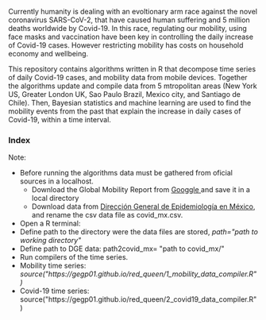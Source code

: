 Currently humanity is dealing with an evoltionary arm race against the novel coronavirus SARS-CoV-2, that have caused human suffering and 5 million deaths worldwide by Covid-19. In this race, regulating our mobility, using face masks and vaccination have been key in controlling the daily increase of Covid-19 cases. However restricting mobility has costs on household economy and wellbeing. 

This repository contains algorithms written in R that decompose time series of daily Covid-19 cases, and mobility data from mobile devices. Together the algorithms update and compile data from 5 mtropolitan areas (New York US, Greater London UK, Sao Paulo Brazil, Mexico city, and Santiago de Chile). Then, Bayesian statistics and machine learning are used to find the mobility events from the past that explain the increase in daily cases of Covid-19, within a time interval.

<h3>Index</h3>

Note: 

<ul>
  <li>Before running the algorithms data must be gathered from oficial sources in a localhost.
  <ul>
    <li> Download the Global Mobility Report from <a href = "https://www.gstatic.com/covid19/mobility/Global_Mobility_Report.csv" target="_blank"> Googgle </a> and save it in a local directory</li>
    <li>Download data from <a href= "https://www.gob.mx/salud/documentos/datos-abiertos-152127" target="_blank">Dirección General de Epidemiología en México</a>, and rename the csv data file as covid_mx.csv.</li>
   </ul></li>
  <li>Open a R terminal:
  <li>Define path to the directory were the data files are stored, <i>path="path to working directory"</i>
  <li>Define path to DGE data: path2covid_mx= "path to covid_mx/" 
    
  <li>Run compilers of the time series.
    <li> Mobility time series: <i>source("https://gegp01.github.io/red_queen/1_mobility_data_compiler.R")</i></li>
    <li> Covid-19 time series: 
            source("https://gegp01.github.io/red_queen/2_covid19_data_compiler.R")</i></li>
  </li>   
 </ul>
 
